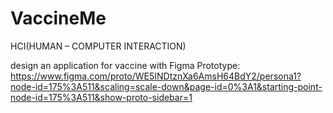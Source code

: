 # VaccineMe
HCI(HUMAN – COMPUTER INTERACTION) 

design an application for vaccine with Figma
Prototype:
https://www.figma.com/proto/WE5INDtznXa6AmsH64BdY2/persona1?node-id=175%3A511&scaling=scale-down&page-id=0%3A1&starting-point-node-id=175%3A511&show-proto-sidebar=1
